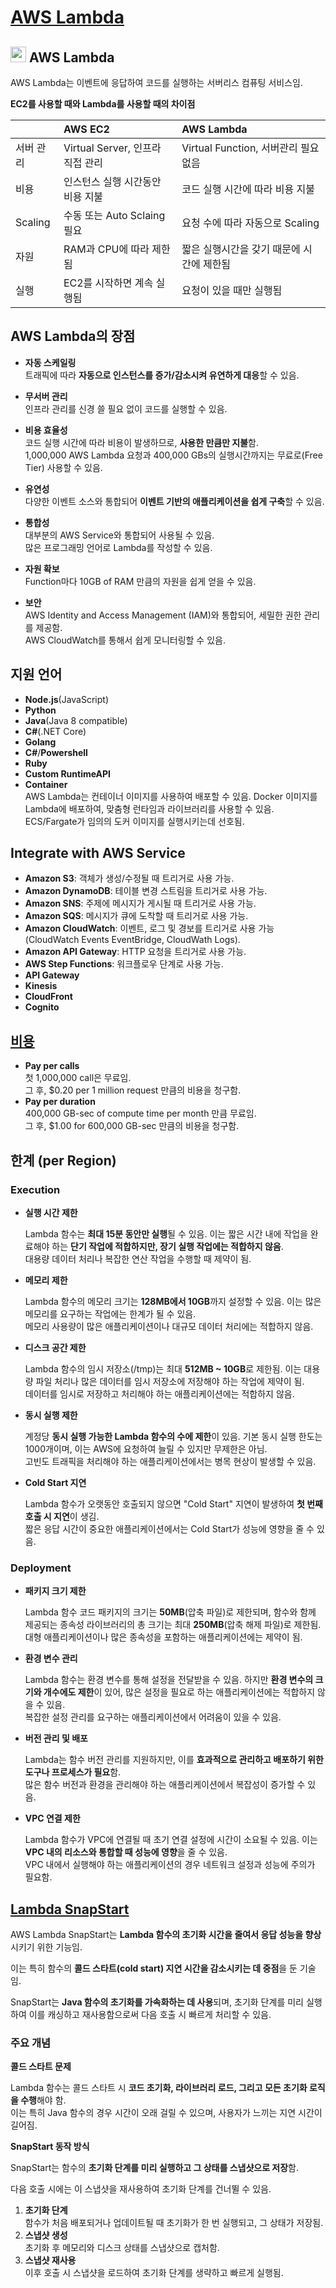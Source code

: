 # [AWS Lambda](https://aws.amazon.com/ko/elasticbeanstalk/?gclid=CjwKCAjwvIWzBhAlEiwAHHWgvTo_7t2fB17IG7otWlErbDhhivGfiQD5K90-JuWtCxszeRmvFFOFQhoCQGoQAvD_BwE&trk=3d211853-d899-491e-bd5a-fb5f17de6f0f&sc_channel=ps&ef_id=CjwKCAjwvIWzBhAlEiwAHHWgvTo_7t2fB17IG7otWlErbDhhivGfiQD5K90-JuWtCxszeRmvFFOFQhoCQGoQAvD_BwE:G:s&s_kwcid=AL!4422!3!651510175878!e!!g!!amazon%20elastic%20beanstalk!19835789747!147297563979)

## <img src = "https://github.com/LeeWooJung/AWS-SAA-C03/assets/31682438/5f32a96e-c352-48d9-9a1b-8179e3b46dd7" width = "25" height = "25"> AWS Lambda

AWS Lambda는 이벤트에 응답하여 코드를 실행하는 서버리스 컴퓨팅 서비스임.

**EC2를 사용할 때와 Lambda를 사용할 때의 차이점**

||AWS EC2|**AWS Lambda**|  
|:---|:---|:---|  
|서버 관리|Virtual Server, 인프라 직접 관리|Virtual Function, 서버관리 필요 없음|  
|비용|인스턴스 실행 시간동안 비용 지불|코드 실행 시간에 따라 비용 지불|
|Scaling|수동 또는 Auto Sclaing 필요|요청 수에 따라 자동으로 Scaling|
|자원|RAM과 CPU에 따라 제한됨|짧은 실행시간을 갖기 때문에 시간에 제한됨|
|실행|EC2를 시작하면 계속 실행됨|요청이 있을 때만 실행됨|

## AWS Lambda의 장점

* **자동 스케일링**  
트래픽에 따라 **자동으로 인스턴스를 증가/감소시켜 유연하게 대응**할 수 있음.

* **무서버 관리**  
인프라 관리를 신경 쓸 필요 없이 코드를 실행할 수 있음.

* **비용 효율성**  
코드 실행 시간에 따라 비용이 발생하므로, **사용한 만큼만 지불**함.  
1,000,000 AWS Lambda 요청과 400,000 GBs의 실행시간까지는 무료로(Free Tier) 사용할 수 있음.

* **유연성**  
다양한 이벤트 소스와 통합되어 **이벤트 기반의 애플리케이션을 쉽게 구축**할 수 있음.

* **통합성**  
대부분의 AWS Service와 통합되어 사용될 수 있음.  
많은 프로그래밍 언어로 Lambda를 작성할 수 있음.

* **자원 확보**  
Function마다 10GB of RAM 만큼의 자원을 쉽게 얻을 수 있음.

* **보안**  
AWS Identity and Access Management (IAM)와 통합되어, 세밀한 권한 관리를 제공함.  
AWS CloudWatch를 통해서 쉽게 모니터링할 수 있음.

## 지원 언어

* **Node.js**(JavaScript)
* **Python**
* **Java**(Java 8 compatible)
* **C#**(.NET Core)
* **Golang**
* **C#**/**Powershell**
* **Ruby**
* **Custom RuntimeAPI**
* **Container**  
    AWS Lambda는 컨테이너 이미지를 사용하여 배포할 수 있음. Docker 이미지를 Lambda에 배포하여, 맞춤형 런타임과 라이브러리를 사용할 수 있음.  
    ECS/Fargate가 임의의 도커 이미지를 실행시키는데 선호됨.

## Integrate with AWS Service

* **Amazon S3**: 객체가 생성/수정될 때 트리거로 사용 가능.  
* **Amazon DynamoDB**: 테이블 변경 스트림을 트리거로 사용 가능.
* **Amazon SNS**: 주제에 메시지가 게시될 때 트리거로 사용 가능.  
* **Amazon SQS**: 메시지가 큐에 도착할 때 트리거로 사용 가능.  
* **Amazon CloudWatch**: 이벤트, 로그 및 경보를 트리거로 사용 가능(CloudWatch Events EventBridge, CloudWath Logs).  
* **Amazon API Gateway**: HTTP 요청을 트리거로 사용 가능.  
* **AWS Step Functions**: 워크플로우 단계로 사용 가능.  
* **API Gateway**
* **Kinesis**
* **CloudFront**
* **Cognito**

## [비용](https://aws.amazon.com/lambda/pricing/)

* **Pay per calls**  
    첫 1,000,000 call은 무료임.  
    그 후, $0.20 per 1 million request 만큼의 비용을 청구함.
* **Pay per duration**  
    400,000 GB-sec of compute time per month 만큼 무료임.  
    그 후, $1.00 for 600,000 GB-sec 만큼의 비용을 청구함.

## 한계 (per Region)

### Execution

* **실행 시간 제한**

    Lambda 함수는 **최대 15분 동안만 실행**될 수 있음. 이는 짧은 시간 내에 작업을 완료해야 하는 **단기 작업에 적합하지만, 장기 실행 작업에는 적합하지 않음**.  
    대용량 데이터 처리나 복잡한 연산 작업을 수행할 때 제약이 됨.

* **메모리 제한**

    Lambda 함수의 메모리 크기는 **128MB에서 10GB**까지 설정할 수 있음. 이는 많은 메모리를 요구하는 작업에는 한계가 될 수 있음.  
    메모리 사용량이 많은 애플리케이션이나 대규모 데이터 처리에는 적합하지 않음.

* **디스크 공간 제한**

    Lambda 함수의 임시 저장소(/tmp)는 최대 **512MB ~ 10GB**로 제한됨. 이는 대용량 파일 처리나 많은 데이터를 임시 저장소에 저장해야 하는 작업에 제약이 됨.  
    데이터를 임시로 저장하고 처리해야 하는 애플리케이션에는 적합하지 않음.

* **동시 실행 제한**

    계정당 **동시 실행 가능한 Lambda 함수의 수에 제한**이 있음. 기본 동시 실행 한도는 1000개이며, 이는 AWS에 요청하여 늘릴 수 있지만 무제한은 아님.  
    고빈도 트래픽을 처리해야 하는 애플리케이션에서는 병목 현상이 발생할 수 있음.

* **Cold Start 지연**

    Lambda 함수가 오랫동안 호출되지 않으면 "Cold Start" 지연이 발생하여 **첫 번째 호출 시 지연**이 생김.  
    짧은 응답 시간이 중요한 애플리케이션에서는 Cold Start가 성능에 영향을 줄 수 있음.

### Deployment

* **패키지 크기 제한**

    Lambda 함수 코드 패키지의 크기는 **50MB**(압축 파일)로 제한되며, 함수와 함께 제공되는 종속성 라이브러리의 총 크기는 최대 **250MB**(압축 해제 파일)로 제한됨.  
    대형 애플리케이션이나 많은 종속성을 포함하는 애플리케이션에는 제약이 됨.

* **환경 변수 관리**

    Lambda 함수는 환경 변수를 통해 설정을 전달받을 수 있음. 하지만 **환경 변수의 크기와 개수에도 제한**이 있어, 많은 설정을 필요로 하는 애플리케이션에는 적합하지 않을 수 있음.  
    복잡한 설정 관리를 요구하는 애플리케이션에서 어려움이 있을 수 있음.

* **버전 관리 및 배포**

    Lambda는 함수 버전 관리를 지원하지만, 이를 **효과적으로 관리하고 배포하기 위한 도구나 프로세스가 필요**함.  
    많은 함수 버전과 환경을 관리해야 하는 애플리케이션에서 복잡성이 증가할 수 있음.

* **VPC 연결 제한**

    Lambda 함수가 VPC에 연결될 때 초기 연결 설정에 시간이 소요될 수 있음. 이는 **VPC 내의 리소스와 통합할 때 성능에 영향**을 줄 수 있음.  
    VPC 내에서 실행해야 하는 애플리케이션의 경우 네트워크 설정과 성능에 주의가 필요함.

## [Lambda SnapStart](https://docs.aws.amazon.com/ko_kr/lambda/latest/dg/snapstart.html)

AWS Lambda SnapStart는 **Lambda 함수의 초기화 시간을 줄여서 응답 성능을 향상**시키기 위한 기능임.  

이는 특히 함수의 **콜드 스타트(cold start) 지연 시간을 감소시키는 데 중점**을 둔 기술임.  

SnapStart는 **Java 함수의 초기화를 가속화하는 데 사용**되며, 초기화 단계를 미리 실행하여 이를 캐싱하고 재사용함으로써 다음 호출 시 빠르게 처리할 수 있음.

### 주요 개념

**콜드 스타트 문제**  

Lambda 함수는 콜드 스타트 시 **코드 초기화, 라이브러리 로드, 그리고 모든 초기화 로직을 수행**해야 함.  
이는 특히 Java 함수의 경우 시간이 오래 걸릴 수 있으며, 사용자가 느끼는 지연 시간이 길어짐.

**SnapStart 동작 방식**  

SnapStart는 함수의 **초기화 단계를 미리 실행하고 그 상태를 스냅샷으로 저장**함.  

다음 호출 시에는 이 스냅샷을 재사용하여 초기화 단계를 건너뛸 수 있음.  

1. **초기화 단계**  
    함수가 처음 배포되거나 업데이트될 때 초기화가 한 번 실행되고, 그 상태가 저장됨.
2. **스냅샷 생성**  
    초기화 후 메모리와 디스크 상태를 스냅샷으로 캡처함.
3. **스냅샷 재사용**  
    이후 호출 시 스냅샷을 로드하여 초기화 단계를 생략하고 빠르게 실행됨.